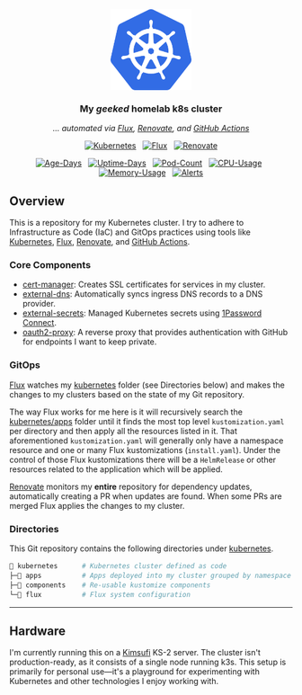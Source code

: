 <div align="center">

<img src="https://github.com/kubernetes/kubernetes/raw/master/logo/logo.svg" align="center" width="144px" height="144px"/>

### My _geeked_ homelab k8s cluster

_... automated via [Flux](https://github.com/fluxcd/flux2), [Renovate](https://github.com/renovatebot/renovate), and [GitHub Actions](https://github.com/features/actions)_

</div>

<div align="center">

[![Kubernetes](https://img.shields.io/endpoint?url=https%3A%2F%2Fkromgo.nlecoy.fr%2Fkubernetes_version&style=for-the-badge&logo=kubernetes&logoColor=white&color=blue&label=%20)](https://kubernetes.io)&nbsp;&nbsp;
[![Flux](https://img.shields.io/endpoint?url=https%3A%2F%2Fkromgo.nlecoy.fr%2Fflux_version&style=for-the-badge&logo=flux&logoColor=white&color=blue&label=%20)](https://fluxcd.io)&nbsp;&nbsp;
[![Renovate](https://img.shields.io/github/actions/workflow/status/onedr0p/home-ops/renovate.yaml?branch=main&label=&logo=renovatebot&style=for-the-badge&color=blue)](https://github.com/onedr0p/home-ops/actions/workflows/renovate.yaml)

</div>

<div align="center">

[![Age-Days](https://img.shields.io/endpoint?url=https%3A%2F%2Fkromgo.nlecoy.fr%2Fcluster_age_days&style=flat-square&label=Age)](https://github.com/kashalls/kromgo)&nbsp;&nbsp;
[![Uptime-Days](https://img.shields.io/endpoint?url=https%3A%2F%2Fkromgo.nlecoy.fr%2Fcluster_uptime_days&style=flat-square&label=Uptime)](https://github.com/kashalls/kromgo)&nbsp;&nbsp;
[![Pod-Count](https://img.shields.io/endpoint?url=https%3A%2F%2Fkromgo.nlecoy.fr%2Fcluster_pod_count&style=flat-square&label=Pods)](https://github.com/kashalls/kromgo)&nbsp;&nbsp;
[![CPU-Usage](https://img.shields.io/endpoint?url=https%3A%2F%2Fkromgo.nlecoy.fr%2Fcluster_cpu_usage&style=flat-square&label=CPU)](https://github.com/kashalls/kromgo)&nbsp;&nbsp;
[![Memory-Usage](https://img.shields.io/endpoint?url=https%3A%2F%2Fkromgo.nlecoy.fr%2Fcluster_memory_usage&style=flat-square&label=Memory)](https://github.com/kashalls/kromgo)&nbsp;&nbsp;
[![Alerts](https://img.shields.io/endpoint?url=https%3A%2F%2Fkromgo.nlecoy.fr%2Fcluster_alert_count&style=flat-square&label=Alerts)](https://github.com/kashalls/kromgo)

</div>


## Overview

This is a repository for my Kubernetes cluster. I try to adhere to Infrastructure as Code (IaC) and GitOps practices using tools like [Kubernetes](https://github.com/kubernetes/kubernetes), [Flux](https://github.com/fluxcd/flux2), [Renovate](https://github.com/renovatebot/renovate), and [GitHub Actions](https://github.com/features/actions).

### Core Components

- [cert-manager](https://github.com/cert-manager/cert-manager): Creates SSL certificates for services in my cluster.
- [external-dns](https://github.com/kubernetes-sigs/external-dns): Automatically syncs ingress DNS records to a DNS provider.
- [external-secrets](https://github.com/external-secrets/external-secrets): Managed Kubernetes secrets using [1Password Connect](https://github.com/1Password/connect).
- [oauth2-proxy](https://github.com/oauth2-proxy/oauth2-proxy): A reverse proxy that provides authentication with GitHub for endpoints I want to keep private.

### GitOps

[Flux](https://github.com/fluxcd/flux2) watches my [kubernetes](./kubernetes) folder (see Directories below) and makes the changes to my clusters based on the state of my Git repository.

The way Flux works for me here is it will recursively search the [kubernetes/apps](./kubernetes/apps) folder until it finds the most top level `kustomization.yaml` per directory and then apply all the resources listed in it. That aforementioned `kustomization.yaml` will generally only have a namespace resource and one or many Flux kustomizations (`install.yaml`). Under the control of those Flux kustomizations there will be a `HelmRelease` or other resources related to the application which will be applied.

[Renovate](https://github.com/renovatebot/renovate) monitors my **entire** repository for dependency updates, automatically creating a PR when updates are found. When some PRs are merged Flux applies the changes to my cluster.

### Directories

This Git repository contains the following directories under [kubernetes](./kubernetes).

```sh
📁 kubernetes      # Kubernetes cluster defined as code
├─📁 apps          # Apps deployed into my cluster grouped by namespace (see below)
├─📁 components    # Re-usable kustomize components
└─📁 flux          # Flux system configuration
```

---

## Hardware

I'm currently running this on a [Kimsufi](https://www.kimsufi.com/fr/) KS-2 server. The cluster isn't production-ready, as it consists of a single node running k3s. This setup is primarily for personal use—it's a playground for experimenting with Kubernetes and other technologies I enjoy working with.

